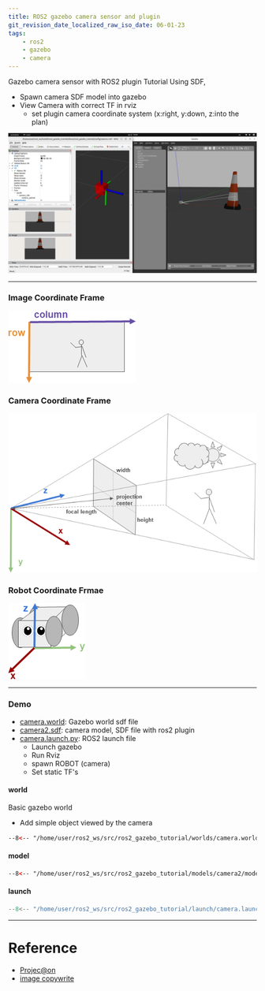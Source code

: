 ```yaml
---
title: ROS2 gazebo camera sensor and plugin
git_revision_date_localized_raw_iso_date: 06-01-23
tags:
    - ros2
    - gazebo
    - camera
---
```

Gazebo camera sensor with ROS2 plugin Tutorial
Using SDF, 

- Spawn camera SDF model into gazebo
- View Camera with correct TF in rviz
  - set plugin camera coordinate system (x:right, y:down, z:into the plan)



![](images/camera_gazebo_rviz.png)

---
### Image Coordinate Frame
![](images/imae_coordinate_frame.png)
### Camera Coordinate Frame

![](images/camera_coordinate_frame.png)

### Robot Coordinate Frmae
![](images/robot_coordinate_frame.png)

---

### Demo 

- [camera.world](#world): Gazebo world sdf file 
- [camera2.sdf](#model): camera model, SDF file with ros2 plugin
- [camera.launch.py](#launch): ROS2 launch file 
    - Launch gazebo
    - Run Rviz
    - spawn ROBOT (camera)
    - Set static TF's

#### world
Basic gazebo world 
- Add simple object viewed by the camera

```xml title="worlds/camera.world"
--8<-- "/home/user/ros2_ws/src/ros2_gazebo_tutorial/worlds/camera.world"
```

#### model
```xml title="models/camera2/model.sdf" linenums="1" hl_lines="5 30 46"
--8<-- "/home/user/ros2_ws/src/ros2_gazebo_tutorial/models/camera2/model.sdf"
```

#### launch
```python title="launch/camera.launch.py" linenums="1" hl_lines="70 78"
--8<-- "/home/user/ros2_ws/src/ros2_gazebo_tutorial/launch/camera.launch.py"
```


---

# Reference
- [Projec@on](https://www.cs.cornell.edu/courses/cs4670/2015sp/lectures/lec15_projection_web.pdf)
- [image copywrite](https://docs.nvidia.com/isaac/archive/2020.1nx/packages/perception/doc/coord_frame.html)